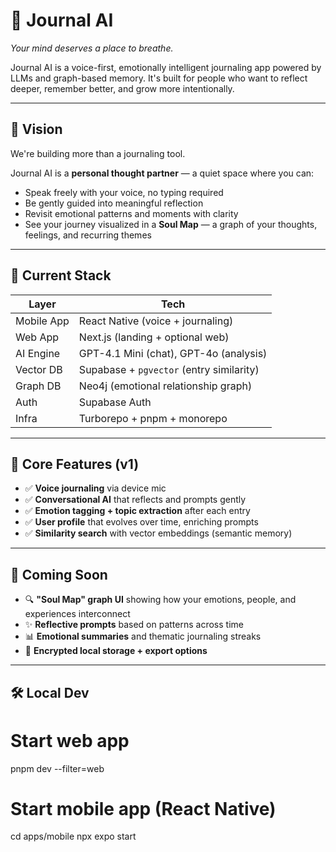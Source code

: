 # 🧠 Journal AI

_Your mind deserves a place to breathe._

Journal AI is a voice-first, emotionally intelligent journaling app powered by LLMs and graph-based memory. It's built for people who want to reflect deeper, remember better, and grow more intentionally.

---

## 🌟 Vision

We're building more than a journaling tool.

Journal AI is a **personal thought partner** — a quiet space where you can:
- Speak freely with your voice, no typing required
- Be gently guided into meaningful reflection
- Revisit emotional patterns and moments with clarity
- See your journey visualized in a **Soul Map** — a graph of your thoughts, feelings, and recurring themes

---

## 🚀 Current Stack

| Layer      | Tech                             |
|------------|----------------------------------|
| Mobile App | React Native (voice + journaling)|
| Web App    | Next.js (landing + optional web) |
| AI Engine  | GPT-4.1 Mini (chat), GPT-4o (analysis) |
| Vector DB  | Supabase + `pgvector` (entry similarity) |
| Graph DB   | Neo4j (emotional relationship graph) |
| Auth       | Supabase Auth                    |
| Infra      | Turborepo + pnpm + monorepo      |

---

## 🎯 Core Features (v1)

- ✅ **Voice journaling** via device mic
- ✅ **Conversational AI** that reflects and prompts gently
- ✅ **Emotion tagging + topic extraction** after each entry
- ✅ **User profile** that evolves over time, enriching prompts
- ✅ **Similarity search** with vector embeddings (semantic memory)

---

## 🧪 Coming Soon

- 🔍 **"Soul Map" graph UI** showing how your emotions, people, and experiences interconnect
- ✨ **Reflective prompts** based on patterns across time
- 📊 **Emotional summaries** and thematic journaling streaks
- 🔐 **Encrypted local storage + export options**

---

## 🛠 Local Dev

# Start web app
pnpm dev --filter=web

# Start mobile app (React Native)
cd apps/mobile
npx expo start
